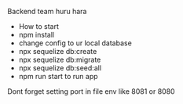 Backend team huru hara

- How to start
- npm install
- change config to ur local database
- npx sequelize db:create
- npx sequelize db:migrate
- npx sequelize db:seed:all
- npm run start to run app 

Dont forget setting port in file env like 8081 or 8080
